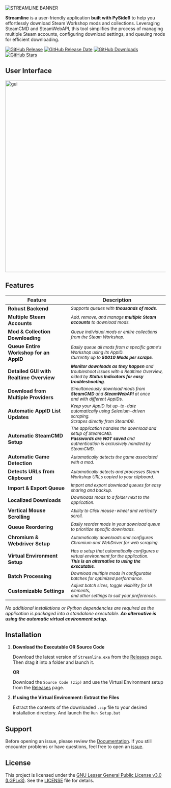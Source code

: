![STREAMLINE BANNER](https://github.com/user-attachments/assets/bd9cfce7-dde0-469a-8208-7caa8b9fb91a)

**Streamline** is a user-friendly application **built with PySide6** to help you effortlessly download Steam Workshop mods and collections. Leveraging SteamCMD and SteamWebAPI, this tool simplifies the process of managing multiple Steam accounts, configuring download settings, and queuing mods for efficient downloading.

[![GitHub Release](https://img.shields.io/github/v/release/dane-9/Streamline-Workshop-Downloader.svg?label=Current%20Release&color=e3dcdc&labelColor=555555&logoColor=ffffff&style=for-the-badge&logo=github)](https://github.com/dane-9/Streamline-Workshop-Downloader/releases) [![GitHub Release Date](https://img.shields.io/github/release-date/dane-9/Streamline-Workshop-Downloader.svg?label=Version%20Released&color=e3dcdc&labelColor=555555&logoColor=ffffff&style=for-the-badge)](https://github.com/dane-9/Streamline-Workshop-Downloader/releases) [![GitHub Downloads](https://img.shields.io/github/downloads/dane-9/Streamline-Workshop-Downloader/total.svg?color=e3dcdc&labelColor=555555&logoColor=ffffff&style=for-the-badge)](https://github.com/dane-9/Streamline-Workshop-Downloader/releases) [![GitHub Stars](https://img.shields.io/github/stars/dane-9/Streamline-Workshop-Downloader.svg?color=e3dcdc&labelColor=555555&logoColor=ffffff&style=for-the-badge)](https://github.com/dane-9/Streamline-Workshop-Downloader)

## User Interface
<img src="https://i.imgur.com/FnJNMBm.png" alt="gui" width="600"/>

## Features
| Feature                                               | Description                                                                                                                                                                                            |
|-----------------------------------------------|-----------------------------------------------------------------------------------------------------------------------------------------------------------------------------------|
| **Robust Backend**                            | *<sub>Supports queues with **thousands of mods**.</sub>*                                                                                                                                              |
| **Multiple Steam Accounts**                   | *<sub>Add, remove, and manage **multiple Steam accounts** to download mods.</sub>*                                                                                                                     |
| **Mod & Collection Downloading**              | *<sub>Queue individual mods or entire collections from the Steam Workshop.</sub>*                                                                                                                     |
| **Queue Entire Workshop for an AppID**        | *<sub>Easily queue all mods from a specific game's Workshop using its AppID.<br>Currently up to **50010 Mods per scrape**.</sub>*                                                                           |
| **Detailed GUI with Realtime Overview**       | *<sub>**Monitor downloads as they happen** and troubleshoot issues with a Realtime Overview,<br>aided by **Status Indicators for easy troubleshooting**.</sub>*                 |
| **Download from Multiple Providers**  | *<sub>Simultaneously download mods from **SteamCMD** and **SteamWebAPI** at once<br>and with different AppIDs.</sub>*                                                                                   |
| **Automatic AppID List Updates**              | *<sub>Keep your AppID list up-to-date automatically using Selenium-driven scraping.<br>Scrapes directly from SteamDB.</sub>*                                                                              |
| **Automatic SteamCMD Setup**                  | *<sub>The application handles the download and setup of SteamCMD.<br>**Passwords are NOT saved** and authentication is exclusively handled by SteamCMD.</sub>*                                        |
| **Automatic Game Detection**                  | *<sub>Automatically detects the game associated with a mod.</sub>*                                                                                             |
| **Detects URLs from Clipboard**           | *<sub>Automatically detects and processes Steam Workshop URLs copied to your clipboard.</sub>*                                                                                                         |
| **Import & Export Queue**                     | *<sub>Import and export download queues for easy sharing and backup.</sub>*                                                                                                                             |
| **Localized Downloads**                       | *<sub>Downloads mods to a folder next to the application.</sub>*                                                                                                                                      |
| **Vertical Mouse Scrolling**                  | *<sub>Ability to Click mouse-wheel and vertically scroll.</sub>*                                                                                                                                      |
| **Queue Reordering**                          | *<sub>Easily reorder mods in your download queue to prioritize specific downloads.</sub>*                                                                                                              |
| **Chromium & Webdriver Setup**      | *<sub>Automatically downloads and configures Chromium and WebDriver for web scraping.</sub>*                                                                                                      |
| **Virtual Environment Setup**       | *<sub>Has a setup that automatically configures a virtual environment for the application.<br>**This is an alternative to using the executable**.</sub>*                                                |
| **Batch Processing**                          | *<sub>Download multiple mods in configurable batches for optimized performance.</sub>*                                                                                                                  |
| **Customizable Settings**                     | *<sub>Adjust batch sizes, toggle visibility for UI elements,<br>and other settings to suit your preferences.</sub>*                                                                                        |

*No additional installations or Python dependencies are required as the application is packaged into a standalone executable.* ***An alternative is using the automatic virtual environment setup***.

## Installation

1. **Download the Executable OR Source Code**

   Download the latest version of `Streamline.exe`  from the [Releases](https://github.com/dane-9/Streamline-Workshop-Downloader/releases) page. Then drag it into a folder and launch it.
   
   **OR**
   
   Download the `Source Code (zip)` and use the Virtual Environment setup from the [Releases](https://github.com/dane-9/Streamline-Workshop-Downloader/releases) page.

2. **If using the Virtual Environment: Extract the Files**

   Extract the contents of the downloaded `.zip` file to your desired installation directory. And launch the `Run Setup.bat`

## Support 

Before opening an issue, please review the [Documentation](https://github.com/dane-9/Streamline-Workshop-Downloader/wiki/Documentation). 
If you still encounter problems or have questions, feel free to open an [issue](https://github.com/dane-9/Streamline-Workshop-Downloader/issues).

## License

This project is licensed under the [GNU Lesser General Public License v3.0 (LGPLv3)](https://www.gnu.org/licenses/lgpl-3.0.html). See the [LICENSE](LICENSE) file for details.
